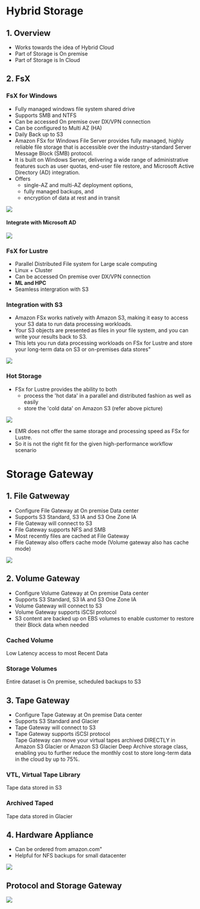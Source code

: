 # Hybrid Storage											
## 1. Overview			
- Works towards the idea of Hybrid Cloud			
- Part of Storage is On premise			
- Part of Storage is In Cloud			
## 2. FsX							
### FsX for Windows			
- Fully managed windows file system shared drive			
- Supports SMB and NTFS			
- Can be accessed On premise over DX/VPN connection			
- Can be configured to Multi AZ (HA)			
- Daily Back up to S3			
- Amazon FSx for Windows File Server provides fully managed, highly reliable file storage that is accessible over the industry-standard Server Message Block (SMB) protocol. 
- It is built on Windows Server, delivering a wide range of administrative features such as user quotas, end-user file restore, and Microsoft Active Directory (AD) integration. 
- Offers
  - single-AZ and multi-AZ deployment options, 
  - fully managed backups, and 
  - encryption of data at rest and in transit
<img src="images/1.png">

#### Integrate with Microsoft AD		
<img src="images/2.png">

### FsX for Lustre			
- Parallel Distributed File system for Large scale computing			
- Linux + Cluster			
- Can be accessed On premise over DX/VPN connection			
- **ML and HPC**
- Seamless intergration with S3			
### Integration with S3
- Amazon FSx works natively with Amazon S3, making it easy to access your S3 data to run data processing workloads. 
- Your S3 objects are presented as files in your file system, and you can write your results back to S3. 
- This lets you run data processing workloads on FSx for Lustre and store your long-term data on S3 or on-premises data stores"	
<img src="images/3.png">

### Hot Storage
- FSx for Lustre provides the ability to both
  - process the 'hot data' in a parallel and distributed fashion as well as easily 
  - store the 'cold data' on Amazon S3 (refer above picture)
<img src="images/4.png">

- EMR does not offer the same storage and processing speed as FSx for Lustre. 
- So it is not the right fit for the given high-performance workflow scenario											

# Storage Gateway											
## 1. File Gatweway		
- Configure File Gateway at On premise Data center		
- Supports S3 Standard, S3 IA and S3 One Zone IA		
- File Gateway will connect to S3		
- File Gateway supports NFS and SMB		
- Most recently files are cached at File Gateway		
- File Gateway also offers cache mode (Volume gateway also has cache mode)		
<img src="images/6.png">

## 2. Volume Gateway		
- Configure Volume Gateway at On premise Data center		
- Supports S3 Standard, S3 IA and S3 One Zone IA		
- Volume Gateway will connect to S3		
- Volume Gateway supports iSCSI protocol		
- S3 content are backed up on EBS volumes to enable customer to restore their Block data when needed		
### Cached Volume
Low Latency access to most Recent Data
### Storage Volumes
Entire dataset is On premise, scheduled backups to S3
## 3. Tape Gateway		
- Configure Tape Gateway at On premise Data center		
- Supports S3 Standard and Glacier		
- Tape Gateway will connect to S3		
- Tape Gateway supports iSCSI protocol		
Tape Gateway can move your virtual tapes archived DIRECTLY in Amazon S3 Glacier or Amazon S3 Glacier Deep Archive storage class, enabling you to further reduce the monthly cost to store long-term data in the cloud by up to 75%.		
### VTL, Virtual Tape Library 
Tape data stored in S3
### Archived Taped
Tape data stored in Glacier
## 4. Hardware Appliance		
-  Can be ordered from amazon.com"		
- Helpful for NFS backups for small datacenter		
<img src="images/5.png">

## Protocol and Storage Gateway		
<img src="images/7.png">
